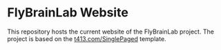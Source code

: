# FlyBrainLab Website

This repository hosts the current website of the FlyBrainLab project. The project is based on the [t413.com/SinglePaged](http://t413.com/SinglePaged) template.
